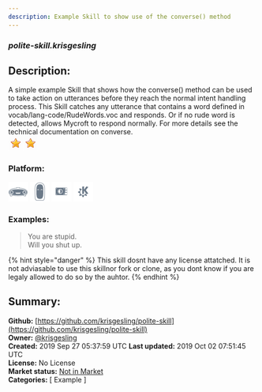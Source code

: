 ```yaml
---
description: Example Skill to show use of the converse() method
---
```


### _polite-skill.krisgesling_  
## Description:  
A simple example Skill that shows how the converse() method can be used to take action on utterances before they reach the normal intent handling process.
This Skill catches any utterance that contains a word defined in vocab/lang-code/RudeWords.voc and responds. Or if no rude word is detected, allows Mycroft to respond normally.
For more details see the technical documentation on converse.  
![](../.gitbook/assets/star.png)![](../.gitbook/assets/star.png)  
### Platform:  
 ![Mark I](../.gitbook/assets/mark-1-icon.png)  ![Mark II](../.gitbook/assets/mark-2-icon.png)  ![Picroft](../.gitbook/assets/picroft-icon.png)  ![plasmoid](../.gitbook/assets/kde.png)   
### Examples:  
> You are stupid.  
> Will you shut up.  
  
{% hint style="danger" %}
This skill dosnt have any license attatched. It is not adviasable to use this skillnor fork or clone, as you dont know if you are legaly allowed to do so by the auhtor.
{% endhint %}
  
## Summary:  
**Github:** [https://github.com/krisgesling/polite-skill](https://github.com/krisgesling/polite-skill)  
**Owner:** [@krisgesling](https://github.com/krisgesling)  
**Created:** 2019 Sep 27 05:37:59 UTC  **Last updated:** 2019 Oct 02 07:51:45 UTC  
**License:** No License  
**Market status:** [Not in Market](https://market.mycroft.ai/skill/)  
**Categories:** [ Example ]   
